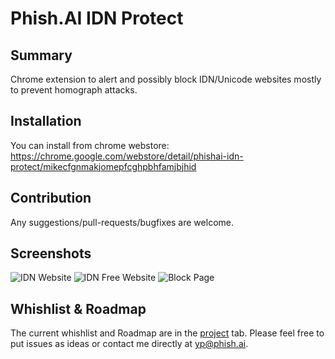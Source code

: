 # Phish.AI IDN Protect
## Summary
Chrome extension to alert and possibly block IDN/Unicode websites mostly to prevent homograph attacks.

## Installation
You can install from chrome webstore:
https://chrome.google.com/webstore/detail/phishai-idn-protect/mikecfgnmakjomepfcghpbhfamjbjhid

## Contribution
Any suggestions/pull-requests/bugfixes are welcome.

## Screenshots
![IDN Website](https://github.com/phishai/idn-protect-chrome/blob/master/imgs/screenshot1.png "IDN website")
![IDN Free Website](https://github.com/phishai/idn-protect-chrome/blob/master/imgs/screenshot3.png "IDN Free website")
![Block Page](https://github.com/phishai/idn-protect-chrome/blob/master/imgs/screenshot2.png "Block page")

## Whishlist & Roadmap
The current whishlist and Roadmap are in the [project](https://github.com/phishai/idn-protect-chrome/projects/1) tab.
Please feel free to put issues as ideas or contact me directly at yp@phish.ai.
